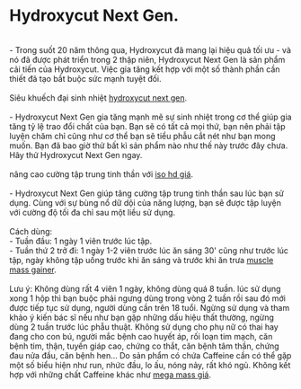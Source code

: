 <div>
<h1>Hydroxycut Next Gen.</h1>

<div><br />
- Trong suốt 20 năm thông qua, Hydroxycut đã mang lại hiệu quả tối ưu - và nó đã được phát triển trong 2 thập niên, Hydroxycut Next Gen là sản phẩm cải tiến của Hydroxycut. Việc gia tăng kết hợp với một số thành phần cần thiết đã tạo bắt buộc sức mạnh tuyệt đối.<br />
<br />
Siêu khuếch đại sinh nhiệt <a href="http://sieuthicobap.com/hydroxycut-next-gen-100v-443.html">hydroxycut next gen</a>.<br />
<br />
- Hydroxycut Next Gen gia tăng mạnh mẽ sự sinh nhiệt trong cơ thể giúp gia tăng tỷ lệ trao đổi chất của bạn. Bạn sẽ có tất cả mọi thứ, bạn nên phải tập luyện chăm chỉ cũng như cơ thể bạn sẽ tiểu phẫu cắt nét như bạn mong muốn. Bạn đã bao giờ thử bất kì sản phẩm nào như thế này trước đây chưa. Hãy thử Hydroxycut Next Gen ngay.<br />
<br />
nâng cao cường tập trung tinh thần với <a href="http://sieuthicobap.com/iso-hd-5lbs-441.html">iso hd giá</a>.<br />
<br />
- Hydroxycut Next Gen giúp tăng cường tập trung tinh thần sau lúc bạn sử dụng. Cùng với sự bùng nổ dữ dội của năng lượng, bạn sẽ được tập luyện với cường độ tối đa chỉ sau một liều sử dụng.<br />
<br />
Cách dùng:<br />
- Tuần đầu: 1 ngày 1 viên trước lúc tập.<br />
- Tuần thứ 2 trở đi: 1 ngày 1-2 viên trước lúc ăn sáng 30&#39; cũng như trước lúc tập, ngày không tập uống trước khi ăn sáng và trước khi ăn trưa <a href="http://sieuthicobap.com/muscle-mass-gainer-12lbs-362.html">muscle mass gainer</a>.<br />
<br />
Lưu ý: Không dùng rất 4 viên 1 ngày, không dùng quá 8 tuần. lúc sử dụng xong 1 hộp thì bạn buộc phải ngưng dùng trong vòng 2 tuần rồi sau đó mới được tiếp tục sử dụng, người dùng cần trên 18 tuổi. Ngừng sử dụng và tham khảo ý kiến bác sĩ nếu như bạn gặp những dấu hiệu thất thường, ngừng dùng 2 tuần trước lúc phẫu thuật. Không sử dụng cho phụ nữ có thai hay đang cho con bú, người mắc bệnh cao huyết áp, rối loạn tim mạch, căn bệnh tim, thận, tuyến giáp cao, chứng co thắt, căn bệnh tâm thần, chứng đau nửa đầu, căn bệnh hen... Do sản phẩm có chứa Caffeine cần có thể gặp một số biểu hiện như run, nhức đầu, lo ấu, nóng nảy, rất khó ngủ. Không kết hợp với những chất Caffeine khác như <a href="http://sieuthicobap.com/mega-mass-vita-strong-612.html">mega mass giá</a>.</div>
</div>
